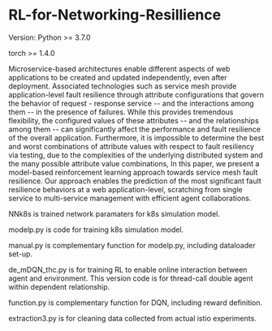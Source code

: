 # RL-for-Networking-Resillience
Version:
Python >= 3.7.0

torch >= 1.4.0

Microservice-based architectures enable different aspects of web applications to be created and updated independently, even after deployment. Associated technologies such as service mesh provide application-level fault resilience through attribute configurations that govern the behavior of request - response service -- and the interactions among them -- in the presence of failures. While this provides tremendous flexibility, the configured values of these attributes -- and the relationships among them -- can significantly affect the performance and fault resilience of the overall application. Furthermore, it is impossible to determine the best and worst combinations of attribute values with respect to fault resiliency via testing, due to the complexities of the underlying distributed system and the many possible attribute value combinations,  In this paper, we present a model-based reinforcement learning approach towards  service mesh fault resilience.  Our approach enables the prediction of the most significant fault resilience behaviors at a web application-level, scratching from single service to multi-service management with efficient agent collaborations.

NNk8s is trained network paramaters for k8s simulation model.

modelp.py is code for training k8s simulation model.

manual.py is complementary function for modelp.py, including dataloader set-up.

de_mDQN_thc.py is for training RL to enable online interaction between agent and environment. This version code is for thread-call double agent within dependent relationship.

function.py is complementary function for DQN, including reward definition.

extraction3.py is for cleaning data collected from actual istio experiments.
